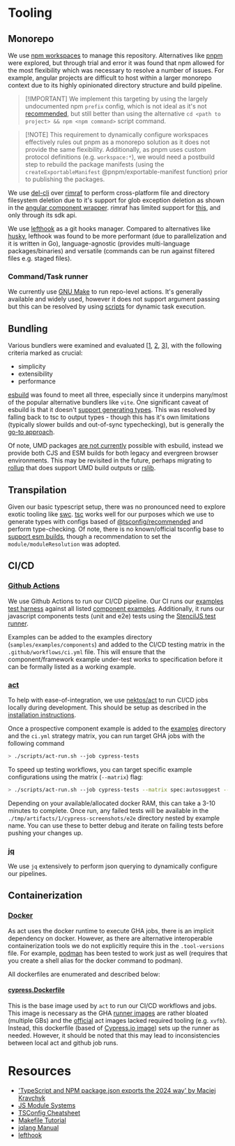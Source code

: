 # Tooling

## Monorepo

We use [npm workspaces](https://docs.npmjs.com/cli/v8/using-npm/workspaces) to manage this repository. Alternatives like [pnpm](https://pnpm.io/workspaces) were explored, but through trial and error it was found that npm allowed for the most flexibility which was necessary to resolve a number of issues. For example, angular projects are difficult to host within a larger monorepo context due to its highly opinionated directory structure and build pipeline.

> [!IMPORTANT] We implement this targeting by using the largely undocumented npm `prefix` config, which is not ideal as it's not [recommended](https://github.com/npm/cli/issues/1368), but still better than using the alternative `cd <path to project> && npm <npm command>` script command.

> [!NOTE] This requirement to dynamically configure workspaces effectively rules out pnpm as a monorepo solution as it does not provide the same flexibility. Additionally, as pnpm uses custom protocol definitions (e.g. `workspace:*`), we would need a postbuild step to rebuild the package manifests (using the `createExportableManifest` @pnpm/exportable-manifest function) prior to publishing the packages.

We use [del-cli](https://www.npmjs.com/package/del-cli) over [rimraf](https://www.npmjs.com/package/rimraf) to perform cross-platform file and directory filesystem deletion due to it's support for glob exception deletion as shown in the [angular component wrapper](../packages/components/angular/package.json#L6). rimraf has limited support for [this](https://github.com/isaacs/rimraf/issues/113), and only through its sdk api.

We use [lefthook](https://lefthook.dev) as a git hooks manager. Compared to alternatives like [husky](https://typicode.github.io/husky/), lefthook was found to be more performant (due to parallelization and it is written in Go), language-agnostic (provides multi-language packages/binaries) and versatile (commands can be run against filtered files e.g. staged files).

### Command/Task runner

We currently use [GNU Make](https://www.gnu.org/software/make/) to run repo-level actions. It's generally available and widely used, however it does not support argument passing but this can be resolved by using [scripts](../scripts/) for dynamic task execution.

## Bundling

Various bundlers were examined and evaluated [[1](https://eisenbergeffect.medium.com/an-esbuild-setup-for-typescript-3b24852479fe), [2](https://github.com/VulcanJS/npm-the-right-way/tree/main), [3](https://janessagarrow.com/blog/typescript-and-esbuild/)], with the following criteria marked as crucial:

- simplicity
- extensibility
- performance

[esbuild](https://esbuild.github.io/) was found to meet all three, especially since it underpins many/most of the popular alternative bundlers like `vite`. One significant caveat of esbuild is that it doesn't [support generating types](https://esbuild.github.io/content-types/#no-type-system). This was resolved by falling back to tsc to output types - though this has it's own limitations (typically slower builds and out-of-sync typechecking), but is generally the [go-to approach](https://github.com/evanw/esbuild/issues/95).

Of note, UMD packages [are not currently](https://github.com/evanw/esbuild/issues/507) possible with esbuild, instead we provide both CJS and ESM builds for both legacy and evergreen browser environments. This may be revisited in the future, perhaps migrating to [rollup](https://rollupjs.org/) that does support UMD build outputs or [rslib](https://lib.rsbuild.dev/guide/start/).

## Transpilation

Given our basic typescript setup, there was no pronounced need to explore exotic tooling like [swc](https://swc.rs/). [tsc](https://github.com/microsoft/TypeScript) works well for our purposes which we use to generate types with configs based of [@tsconfig/recommended](https://github.com/tsconfig/bases?tab=readme-ov-file#recommended-tsconfigjson) and perform type-checking. Of note, there is no known/official tsconfig base to [support esm builds](https://github.com/tsconfig/bases?tab=readme-ov-file#what-about-tsconfigesm), though a recommendation to set the `module/moduleResolution` was adopted.

## CI/CD

### [Github Actions](https://github.com/features/actions)

We use Github Actions to run our CI/CD pipeline. Our CI runs our [examples test harness](../apps/examples/e2e/) against all listed [component examples](../apps/examples/components/). Additionally, it runs our javascript components tests (unit and e2e) tests using the [StencilJS test runner](https://stenciljs.com/docs/testing/stencil-testrunner/overview).

Examples can be added to the examples directory (`samples/examples/components`) and added to the CI/CD testing matrix in the `.github/workflows/ci.yml` file. This will ensure that the component/framework example under-test works to specification before it can be formally listed as a working example.

### [act](https://github.com/nektos/act)

To help with ease-of-integration, we use [nektos/act](https://github.com/nektos/act) to run CI/CD jobs locally during development. This should be setup as described in the [installation instructions](../README.md#installation).

Once a prospective component example is added to the [examples](../apps/examples/components/) directory and the `ci.yml` strategy matrix, you can run target GHA jobs with the following command

```bash
> ./scripts/act-run.sh --job cypress-tests
```

To speed up testing workflows, you can target specific example configurations using the matrix (`--matrix`) flag:

```bash
> ./scripts/act-run.sh --job cypress-tests --matrix spec:autosuggest --matrix application:static
```

Depending on your available/allocated docker RAM, this can take a 3-10 minutes to complete. Once run, any failed tests will be available in the `./tmp/artifacts/1/cypress-screenshots/e2e` directory nested by example name. You can use these to better debug and iterate on failing tests before pushing your changes up.

### [jq](https://jqlang.org/)

We use `jq` extensively to perform json querying to dynamically configure our pipelines.

## Containerization

### [Docker](https://www.docker.com/)

As act uses the docker runtime to execute GHA jobs, there is an implicit dependency on docker. However, as there are alternative interoperable containerization tools we do not explicitly require this in the `.tool-versions` file. For example, [podman](https://podman.io/) has been tested to work just as well (requires that you create a shell alias for the docker command to podman).

All dockerfiles are enumerated and described below:

#### [cypress.Dockerfile](../dockerfiles/cypress.Dockerfile)

This is the base image used by `act` to run our CI/CD workflows and jobs. This image is necessary as the GHA [runner images](https://github.com/actions/runner-images) are rather bloated (multiple GBs) and the [official](https://github.com/nektos/act/blob/master/IMAGES.md) act images lacked required tooling (e.g. `xvfb`). Instead, this dockerfile (based of [Cypress.io image](https://github.com/cypress-io/cypress-docker-images)) sets up the runner as needed. However, it should be noted that this may lead to inconsistencies between local act and github job runs.

# Resources

- ['TypeScript and NPM package.json exports the 2024 way' by Maciej Kravchyk](https://www.kravchyk.com/typescript-npm-package-json-exports/)
- [JS Module Systems](https://hacks.mozilla.org/2015/08/es6-in-depth-modules/)
- [TSConfig Cheatsheet](https://www.totaltypescript.com/tsconfig-cheat-sheet)
- [Makefile Tutorial](https://makefiletutorial.com)
- [jqlang Manual](https://jqlang.org/manual/)
- [lefthook](https://lefthook.dev/intro.html)

